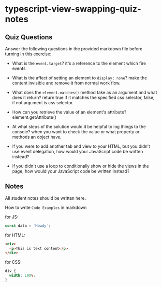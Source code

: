 # typescript-view-swapping-quiz-notes

## Quiz Questions

Answer the following questions in the provided markdown file before turning in this exercise:

- What is the `event.target`?
  it's a reference to the element which fire events

- What is the affect of setting an element to `display: none`?
  make the content invisible and remove it from normal work flow.

- What does the `element.matches()` method take as an argument and what does it return?
  return true if it matches the specified css selector, false, if not
  argument is css selector.

- How can you retrieve the value of an element's attribute?
  element.getAttribute()

- At what steps of the solution would it be helpful to log things to the console?
  when you want to check the value or what property or methods an object have.

- If you were to add another tab and view to your HTML, but you didn't use event delegation, how would your JavaScript code be written instead?

- If you didn't use a loop to conditionally show or hide the views in the page, how would your JavaScript code be written instead?

## Notes

All student notes should be written here.

How to write `Code Examples` in markdown

for JS:

```javascript
const data = 'Howdy';
```

for HTML:

```html
<div>
  <p>This is text content</p>
</div>
```

for CSS:

```css
div {
  width: 100%;
}
```
